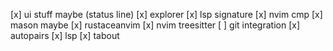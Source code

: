 [x] ui stuff maybe (status line)
[x] explorer
[x] lsp signature
[x] nvim cmp
[x] mason maybe
[x] rustaceanvim
[x] nvim treesitter
[ ] git integration
[x] autopairs
[x] lsp
[x] tabout
